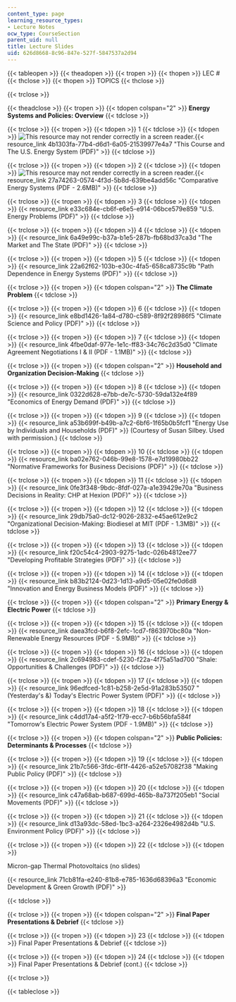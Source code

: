 ```yaml
---
content_type: page
learning_resource_types:
- Lecture Notes
ocw_type: CourseSection
parent_uid: null
title: Lecture Slides
uid: 626d8668-8c96-847e-527f-5847537a2d94
---
```


{{< tableopen >}}
{{< theadopen >}}
{{< tropen >}}
{{< thopen >}}
LEC #
{{< thclose >}}
{{< thopen >}}
TOPICS
{{< thclose >}}

{{< trclose >}}

{{< theadclose >}}
{{< tropen >}}
{{< tdopen colspan="2" >}}
**Energy Systems and Policies: Overview**
{{< tdclose >}}

{{< trclose >}}
{{< tropen >}}
{{< tdopen >}}
1
{{< tdclose >}}
{{< tdopen >}}
![This resource may not render correctly in a screen reader.](/images/inacessible.gif){{< resource_link 4b1303fa-77b4-d6d1-6a05-21539977e4a7 "This Course and The U.S. Energy System (PDF)" >}}
{{< tdclose >}}

{{< trclose >}}
{{< tropen >}}
{{< tdopen >}}
2
{{< tdclose >}}
{{< tdopen >}}
![This resource may not render correctly in a screen reader.](/images/inacessible.gif){{< resource_link 27a74263-0574-4f3d-5b8d-639be4add56c "Comparative Energy Systems (PDF - 2.6MB)" >}}
{{< tdclose >}}

{{< trclose >}}
{{< tropen >}}
{{< tdopen >}}
3
{{< tdclose >}}
{{< tdopen >}}
{{< resource_link e33c684e-cb6f-e6e5-e914-06bce579e859 "U.S. Energy Problems (PDF)" >}}
{{< tdclose >}}

{{< trclose >}}
{{< tropen >}}
{{< tdopen >}}
4
{{< tdclose >}}
{{< tdopen >}}
{{< resource_link 6a49e99c-b37a-b1e5-287b-fb68bd37ca3d "The Market and The State (PDF)" >}}
{{< tdclose >}}

{{< trclose >}}
{{< tropen >}}
{{< tdopen >}}
5
{{< tdclose >}}
{{< tdopen >}}
{{< resource_link 22a62f62-103b-e30c-4fa5-658ca8735c9b "Path Dependence in Energy Systems (PDF)" >}}
{{< tdclose >}}

{{< trclose >}}
{{< tropen >}}
{{< tdopen colspan="2" >}}
**The Climate Problem**
{{< tdclose >}}

{{< trclose >}}
{{< tropen >}}
{{< tdopen >}}
6
{{< tdclose >}}
{{< tdopen >}}
{{< resource_link e8bd1426-1a84-d780-c589-8f92f28986f5 "Climate Science and Policy (PDF)" >}}
{{< tdclose >}}

{{< trclose >}}
{{< tropen >}}
{{< tdopen >}}
7
{{< tdclose >}}
{{< tdopen >}}
{{< resource_link 4fbe0daf-977e-1e1c-ff83-34c76c2d35d0 "Climate Agreement Negotiations I & II (PDF - 1.1MB)" >}}
{{< tdclose >}}

{{< trclose >}}
{{< tropen >}}
{{< tdopen colspan="2" >}}
**Household and Organization Decision-Making**
{{< tdclose >}}

{{< trclose >}}
{{< tropen >}}
{{< tdopen >}}
8
{{< tdclose >}}
{{< tdopen >}}
{{< resource_link 0322d628-e7bb-de7c-5730-59da132e4f89 "Economics of Energy Demand (PDF)" >}}
{{< tdclose >}}

{{< trclose >}}
{{< tropen >}}
{{< tdopen >}}
9
{{< tdclose >}}
{{< tdopen >}}
{{< resource_link a53b699f-b49b-a7c2-6bf6-1f65b0b5fcf1 "Energy Use by Individuals and Households (PDF)" >}} (Courtesy of Susan Silbey. Used with permission.)
{{< tdclose >}}

{{< trclose >}}
{{< tropen >}}
{{< tdopen >}}
10
{{< tdclose >}}
{{< tdopen >}}
{{< resource_link ba02e762-046b-99e8-1578-e7d19980bb22 "Normative Frameworks for Business Decisions (PDF)" >}}
{{< tdclose >}}

{{< trclose >}}
{{< tropen >}}
{{< tdopen >}}
11
{{< tdclose >}}
{{< tdopen >}}
{{< resource_link 0fe3f348-9bdc-8fdf-027a-a1e39429e70a "Business Decisions in Reality: CHP at Hexion (PDF)" >}}
{{< tdclose >}}

{{< trclose >}}
{{< tropen >}}
{{< tdopen >}}
12
{{< tdclose >}}
{{< tdopen >}}
{{< resource_link 29db75a0-dc12-9026-2832-e45ae612e9c2 "Organizational Decision-Making: Biodiesel at MIT (PDF - 1.3MB)" >}}
{{< tdclose >}}

{{< trclose >}}
{{< tropen >}}
{{< tdopen >}}
13
{{< tdclose >}}
{{< tdopen >}}
{{< resource_link f20c54c4-2903-9275-1adc-026b4812ee77 "Developing Profitable Strategies (PDF)" >}}
{{< tdclose >}}

{{< trclose >}}
{{< tropen >}}
{{< tdopen >}}
14
{{< tdclose >}}
{{< tdopen >}}
{{< resource_link b83b2124-0d23-1d13-a9d5-05e02fe0d6d8 "Innovation and Energy Business Models (PDF)" >}}
{{< tdclose >}}

{{< trclose >}}
{{< tropen >}}
{{< tdopen colspan="2" >}}
**Primary Energy & Electric Power**
{{< tdclose >}}

{{< trclose >}}
{{< tropen >}}
{{< tdopen >}}
15
{{< tdclose >}}
{{< tdopen >}}
{{< resource_link daea3fcd-b6f8-2efc-1cd7-f863970bc80a "Non-Renewable Energy Resources (PDF - 5.9MB)" >}}
{{< tdclose >}}

{{< trclose >}}
{{< tropen >}}
{{< tdopen >}}
16
{{< tdclose >}}
{{< tdopen >}}
{{< resource_link 2c694983-cdef-5230-f22a-4f75a51ad700 "Shale: Opportunities & Challenges (PDF)" >}}
{{< tdclose >}}

{{< trclose >}}
{{< tropen >}}
{{< tdopen >}}
17
{{< tdclose >}}
{{< tdopen >}}
{{< resource_link 96edfced-1c81-b258-2e5d-91a283b53507 "(Yesterday's &) Today's Electric Power System (PDF)" >}}
{{< tdclose >}}

{{< trclose >}}
{{< tropen >}}
{{< tdopen >}}
18
{{< tdclose >}}
{{< tdopen >}}
{{< resource_link c4dd17a4-a5f2-1f79-ecc7-b6b56bfa584f "Tomorrow's Electric Power System (PDF - 1.9MB)" >}}
{{< tdclose >}}

{{< trclose >}}
{{< tropen >}}
{{< tdopen colspan="2" >}}
**Public Policies: Determinants & Processes**
{{< tdclose >}}

{{< trclose >}}
{{< tropen >}}
{{< tdopen >}}
19
{{< tdclose >}}
{{< tdopen >}}
{{< resource_link 21b7c566-3fdc-6f1f-4426-a52e57082f38 "Making Public Policy (PDF)" >}}
{{< tdclose >}}

{{< trclose >}}
{{< tropen >}}
{{< tdopen >}}
20
{{< tdclose >}}
{{< tdopen >}}
{{< resource_link c47a68ab-b687-699d-465b-8a737f205eb1 "Social Movements (PDF)" >}}
{{< tdclose >}}

{{< trclose >}}
{{< tropen >}}
{{< tdopen >}}
21
{{< tdclose >}}
{{< tdopen >}}
{{< resource_link d13a93dc-58ed-1bc3-a264-2326e4982d4b "U.S. Environment Policy (PDF)" >}}
{{< tdclose >}}

{{< trclose >}}
{{< tropen >}}
{{< tdopen >}}
22
{{< tdclose >}}
{{< tdopen >}}


Micron-gap Thermal Photovoltaics (no slides)

{{< resource_link 71cb81fa-e240-81b8-e785-1636d68396a3 "Economic Development & Green Growth (PDF)" >}}


{{< tdclose >}}

{{< trclose >}}
{{< tropen >}}
{{< tdopen colspan="2" >}}
**Final Paper Presentations & Debrief**
{{< tdclose >}}

{{< trclose >}}
{{< tropen >}}
{{< tdopen >}}
23
{{< tdclose >}}
{{< tdopen >}}
Final Paper Presentations & Debrief
{{< tdclose >}}

{{< trclose >}}
{{< tropen >}}
{{< tdopen >}}
24
{{< tdclose >}}
{{< tdopen >}}
Final Paper Presentations & Debrief (cont.)
{{< tdclose >}}

{{< trclose >}}

{{< tableclose >}}